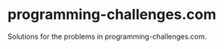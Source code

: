 programming-challenges.com
==========================

Solutions for the problems in programming-challenges.com.